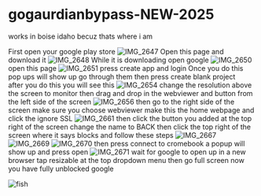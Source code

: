 # gogaurdianbypass-NEW-2025
works in boise idaho becuz thats where i am

First open your google play store
![IMG_2647](https://github.com/user-attachments/assets/4a5bf1e0-bb72-465f-8476-cbbf48b67e45)
Open this page and download it
![IMG_2648](https://github.com/user-attachments/assets/23b03293-e1bf-465d-a7bf-b3036e321025)
While it is downloading open google
![IMG_2650](https://github.com/user-attachments/assets/222fdb6b-9a7e-4497-9dd5-3bfdba0b809f)
open this page
![IMG_2651](https://github.com/user-attachments/assets/464c4055-8117-47d0-b841-e539faae64b9)
press create app and login
Once you do this pop ups will show up go through them then press create blank project\
after you do this you will see this
![IMG_2654](https://github.com/user-attachments/assets/d336ef3d-7503-4e63-9385-9df2c9ee31dc)
change the resolution above the screen to monitor
then drag and drop in the webviewer and button from the left side of the screen
![IMG_2656](https://github.com/user-attachments/assets/41df87b3-9ed4-4742-a1a7-5846c25c0494)
then go to the right side of the screen make sure you choose webviewer
make this the home webpage and click the ignore SSL
![IMG_2661](https://github.com/user-attachments/assets/fd742d9c-cd1e-47a8-a8a4-9ec5270ef5c6)
then click the button you added at the top right of the screen
change the name to BACK
then click the top right of the screen where it says blocks and follow these steps
![IMG_2667](https://github.com/user-attachments/assets/f44e2f32-f484-423b-94d6-7799e52f5ac4)
![IMG_2669](https://github.com/user-attachments/assets/c56c814b-d746-41c9-bb25-b42deb954522)
![IMG_2670](https://github.com/user-attachments/assets/086b22a1-b69f-407d-965f-df0df67ed98b)
then press connect to cromebook a popup will show up and press open
![IMG_2671](https://github.com/user-attachments/assets/b7b2efde-ad79-41be-abb5-67c14d4f250f)
wait for google to open up in a new browser tap resizable at the top dropdown menu then go full screen
now you have fully unblocked google 



![fish](https://github.com/user-attachments/assets/479031fe-3cb4-4776-800c-1b51dc599578)
